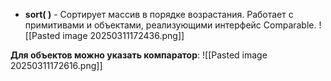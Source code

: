 
- **sort( )** - Сортирует массив в порядке возрастания. Работает с примитивами и объектами, реализующими интерфейс Comparable.
![[Pasted image 20250311172436.png]]

**Для объектов можно указать компаратор**:
![[Pasted image 20250311172616.png]]